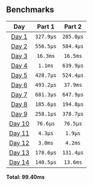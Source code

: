 <!--- benchmarking table --->
## Benchmarks

| Day | Part 1 | Part 2 |
| :---: | :---: | :---:  |
| [Day 1](./src/bin/01.rs) | `327.9µs` | `285.0µs` |
| [Day 2](./src/bin/02.rs) | `556.5µs` | `584.4µs` |
| [Day 3](./src/bin/03.rs) | `16.3ms` | `16.5ms` |
| [Day 4](./src/bin/04.rs) | `1.1ms` | `639.9µs` |
| [Day 5](./src/bin/05.rs) | `428.7µs` | `524.4µs` |
| [Day 6](./src/bin/06.rs) | `493.2µs` | `37.9ms` |
| [Day 7](./src/bin/07.rs) | `681.3µs` | `647.9µs` |
| [Day 8](./src/bin/08.rs) | `185.6µs` | `194.8µs` |
| [Day 9](./src/bin/09.rs) | `258.1µs` | `378.7µs` |
| [Day 10](./src/bin/10.rs) | `76.6µs` | `76.5µs` |
| [Day 11](./src/bin/11.rs) | `4.3µs` | `1.9µs` |
| [Day 12](./src/bin/12.rs) | `3.0ms` | `4.2ms` |
| [Day 13](./src/bin/13.rs) | `178.6µs` | `131.4µs` |
| [Day 14](./src/bin/14.rs) | `140.5µs` | `13.6ms` |

**Total: 99.40ms**
<!--- benchmarking table --->
